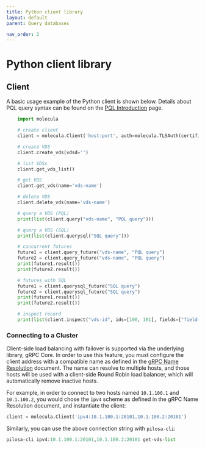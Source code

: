 ```yaml
---
title: Python client library
layout: default
parent: Query databases

nav_order: 2
---
```


# Python client library

## Client

A basic usage example of the Python client is shown below. Details about PQL query syntax can be found on the [PQL Introduction](/docs/pql-guide/pql-home) page.


```python
    import molecula

    # create client
    client = molecula.Client('host:port', auth=molecula.TLSAuth(certificate, private_key))

    # create VDS
    client.create_vds(vdsd='')

    # list VDSs
    client.get_vds_list()

    # get VDS
    client.get_vds(name='vds-name')

    # delete VDS
    client.delete_vds(name='vds-name')

    # query a VDS (PQL)
    print(list(client.query("vds-name", "PQL query")))

    # query a VDS (SQL)
    print(list(client.querysql("SQL query")))

    # concurrent futures
    future1 = client.query_future("vds-name", "PQL query")
    future2 = client.query_future("vds-name", "PQL query")
    print(future1.result())
    print(future2.result())

    # futures with SQL
    future1 = client.querysql_future("SQL query")
    future2 = client.querysql_future("SQL query")
    print(future1.result())
    print(future2.result())

    # inspect record
    print(list(client.inspect("vds-id", ids=[100, 101], fields=["field-name"])))
```

### Connecting to a Cluster

Client-side load balancing with failover is supported via the underlying library, gRPC Core. In order to use this feature, you must configure the client address with a compatible name as defined in the [gRPC Name Resolution](https://grpc.github.io/grpc/core/md_doc_naming.html) document. The name can resolve to multiple hosts, and those hosts will be used with a client-side Round Robin load balancer, which will automatically remove inactive hosts.

For example, in order to connect to two hosts named `10.1.100.1` and `10.1.100.2`, you would chose the `ipv4` scheme as defined in the gRPC Name Resolution document, and instantiate the client:

```python
client = molecula.Client('ipv4:10.1.100.1:20101,10.1.100.2:20101')
```

Similarly, you can use the above connection string with `pilosa-cli`:

```python
pilosa-cli ipv4:10.1.100.1:20101,10.1.100.2:20101 get-vds-list
```
